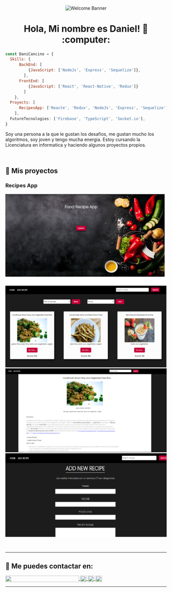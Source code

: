 <div align = 'center'><img src='https://miro.medium.com/max/1360/0*gqO3slLmGb4mUeje.gif' alt='Welcome Banner'  align='center' /></div>
<h1 align="center"> Hola, Mi nombre es Daniel! 👋 :computer: </h1>

```js
const DaniCancino = {
  Skills: {
      BackEnd: [
          {JavaScript: ['NodeJs', 'Express', 'Sequelize']},
        ],
      FrontEnd: [
          {JavaScript: ['React', 'React-Native', 'Redux']}
        ]
    },
  Proyects: [
      RecipesApp: ['Reacte', 'Redux', 'NodeJs', 'Express', 'Sequelize']},
    ],
  FutureTecnologies: ['Firebase', 'TypeScript', 'Socket.io'],
}
```
<div>
  <p>
    Soy una persona a la que le gustan los desafios, me gustan mucho los algoritmos, soy joven y tengo mucha energia.
    Estoy cursando la Licenciatura en informatica y haciendo algunos proyectos propios.  
  </p>
</div>
&nbsp;

## :pushpin: Mis proyectos
<h3>Recipes App</h3>
<p>
  <a><img src="./assets/pag1.png"></a>
  <a><img src="./assets/pag2.png"></a>
  <a><img src="./assets/pag3.png"></a>
  <a><img src="./assets/pag4.png"></a>
</p> 
&nbsp;
<hr />

## :paperclip: Me puedes contactar en:

<p>
    <a href="https://www.linkedin.com/in/danicancino-dev/">
      <img align="center" width= '230' heigth='200' src="https://cdn.jsdelivr.net/npm/simple-icons@3.0.1/icons/linkedin.svg" height="20" width="20" />
    </a>
  <a href="mailto:zieteweb@gmail.com" >
    <img align="center" src="https://cdn.jsdelivr.net/npm/simple-icons@3.0.1/icons/gmail.svg" height="20" width="20">
  </a>
    <a href="https://twitter.com/ziete_77">
      <img align="center" src="https://cdn.jsdelivr.net/npm/simple-icons@3.0.1/icons/twitter.svg" height="20" width="20" />
    </a>
    <a href="https://github.com/DaniCancino">
      <img align="center" src="https://cdn.jsdelivr.net/npm/simple-icons@3.0.1/icons/github.svg" height="20" width="20" />
    </a>
<p/>

<hr/>
